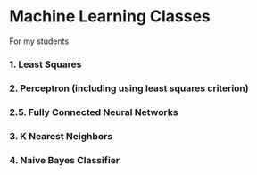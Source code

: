 # Machine Learning Classes
 For my students



### 1.    Least Squares 

### 2.    Perceptron (including using least squares criterion)

### 2.5. Fully Connected Neural Networks

### 3.    K Nearest Neighbors

### 4.    Naive Bayes Classifier

